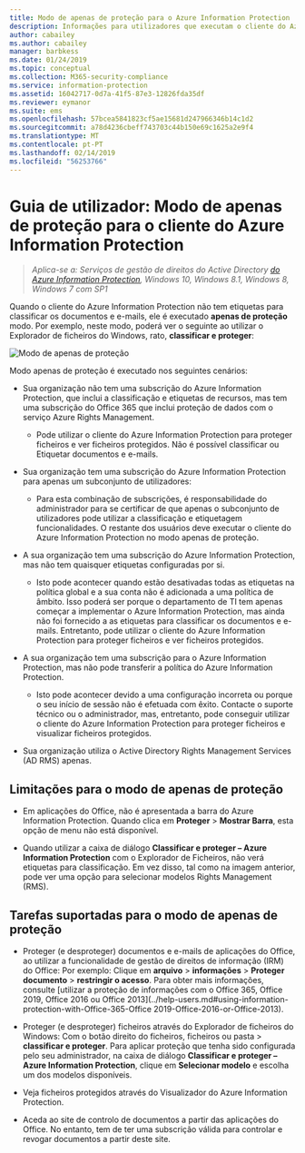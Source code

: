 ```yaml
---
title: Modo de apenas de proteção para o Azure Information Protection
description: Informações para utilizadores que executam o cliente do Azure Information Protection no modo de apenas de proteção.
author: cabailey
ms.author: cabailey
manager: barbkess
ms.date: 01/24/2019
ms.topic: conceptual
ms.collection: M365-security-compliance
ms.service: information-protection
ms.assetid: 16042717-0d7a-41f5-87e3-12826fda35df
ms.reviewer: eymanor
ms.suite: ems
ms.openlocfilehash: 57bcea5841823cf5ae15681d247966346b14c1d2
ms.sourcegitcommit: a78d4236cbeff743703c44b150e69c1625a2e9f4
ms.translationtype: MT
ms.contentlocale: pt-PT
ms.lasthandoff: 02/14/2019
ms.locfileid: "56253766"
---
```

# <a name="user-guide-protection-only-mode-for-the-azure-information-protection-client"></a>Guia de utilizador: Modo de apenas de proteção para o cliente do Azure Information Protection

>*Aplica-se a: Serviços de gestão de direitos do Active Directory [do Azure Information Protection](https://azure.microsoft.com/pricing/details/information-protection), Windows 10, Windows 8.1, Windows 8, Windows 7 com SP1*


Quando o cliente do Azure Information Protection não tem etiquetas para classificar os documentos e e-mails, ele é executado **apenas de proteção** modo. Por exemplo, neste modo, poderá ver o seguinte ao utilizar o Explorador de ficheiros do Windows, rato, **classificar e proteger**:

![Modo de apenas de proteção](../media/protection-only-mode.png)

Modo apenas de proteção é executado nos seguintes cenários:

- Sua organização não tem uma subscrição do Azure Information Protection, que inclui a classificação e etiquetas de recursos, mas tem uma subscrição do Office 365 que inclui proteção de dados com o serviço Azure Rights Management. 
    
    - Pode utilizar o cliente do Azure Information Protection para proteger ficheiros e ver ficheiros protegidos. Não é possível classificar ou Etiquetar documentos e e-mails.

- Sua organização tem uma subscrição do Azure Information Protection para apenas um subconjunto de utilizadores:
    
    - Para esta combinação de subscrições, é responsabilidade do administrador para se certificar de que apenas o subconjunto de utilizadores pode utilizar a classificação e etiquetagem funcionalidades. O restante dos usuários deve executar o cliente do Azure Information Protection no modo apenas de proteção. 

- A sua organização tem uma subscrição do Azure Information Protection, mas não tem quaisquer etiquetas configuradas por si.
    
    - Isto pode acontecer quando estão desativadas todas as etiquetas na política global e a sua conta não é adicionada a uma política de âmbito. Isso poderá ser porque o departamento de TI tem apenas começar a implementar o Azure Information Protection, mas ainda não foi fornecido a as etiquetas para classificar os documentos e e-mails. Entretanto, pode utilizar o cliente do Azure Information Protection para proteger ficheiros e ver ficheiros protegidos.

- A sua organização tem uma subscrição para o Azure Information Protection, mas não pode transferir a política do Azure Information Protection. 
    
    - Isto pode acontecer devido a uma configuração incorreta ou porque o seu início de sessão não é efetuada com êxito. Contacte o suporte técnico ou o administrador, mas, entretanto, pode conseguir utilizar o cliente do Azure Information Protection para proteger ficheiros e visualizar ficheiros protegidos.

- Sua organização utiliza o Active Directory Rights Management Services (AD RMS) apenas. 


## <a name="limitations-for-protection-only-mode"></a>Limitações para o modo de apenas de proteção

- Em aplicações do Office, não é apresentada a barra do Azure Information Protection. Quando clica em **Proteger** > **Mostrar Barra**, esta opção de menu não está disponível.

- Quando utilizar a caixa de diálogo **Classificar e proteger – Azure Information Protection** com o Explorador de Ficheiros, não verá etiquetas para classificação. Em vez disso, tal como na imagem anterior, pode ver uma opção para selecionar modelos Rights Management (RMS). 

## <a name="supported-tasks-for-protection-only-mode"></a>Tarefas suportadas para o modo de apenas de proteção

- Proteger (e desproteger) documentos e e-mails de aplicações do Office, ao utilizar a funcionalidade de gestão de direitos de informação (IRM) do Office: Por exemplo: Clique em **arquivo** > **informações** > **Proteger documento** > **restringir o acesso**. Para obter mais informações, consulte [utilizar a proteção de informações com o Office 365, Office 2019, Office 2016 ou Office 2013](../help-users.md#using-information-protection-with-Office-365-Office 2019-Office-2016-or-Office-2013).

- Proteger (e desproteger) ficheiros através do Explorador de ficheiros do Windows: Com o botão direito do ficheiros, ficheiros ou pasta > **classificar e proteger**. Para aplicar proteção que tenha sido configurada pelo seu administrador, na caixa de diálogo **Classificar e proteger – Azure Information Protection**, clique em **Selecionar modelo** e escolha um dos modelos disponíveis.

- Veja ficheiros protegidos através do Visualizador do Azure Information Protection.

- Aceda ao site de controlo de documentos a partir das aplicações do Office. No entanto, tem de ter uma subscrição válida para controlar e revogar documentos a partir deste site.
  

